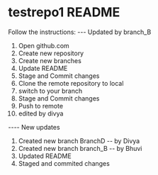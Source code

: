 # testrepo1 README
Follow the instructions:
--- Updated by branch_B
1. Open github.com
2. Create new repository
3. Create new branches
4. Update README 
5. Stage and Commit changes
6. Clone the remote repository to local
7. switch to your branch
8. Stage and Commit changes
9. Push to remote
10. edited by divya

 ---- New updates
 1) Created new branch BranchD -- by Divya
 2) Created new branch branch_B -- by Bhuvi
 3) Updated README
 4) Staged and commited changes
